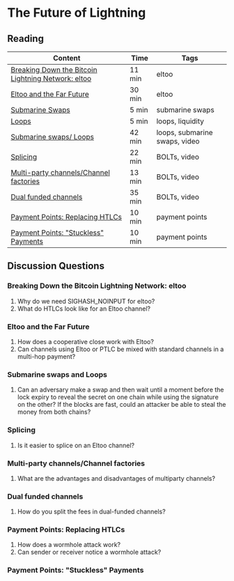 # The Future of Lightning

## Reading

| Content                                                                                       | Time  | Tags                    |
|-----------------------------------------------------------------------------------------------|-------|-------------------------|
| [Breaking Down the Bitcoin Lightning Network: eltoo](https://medium.com/@brandonarvanaghi/breaking-down-the-bitcoin-lightning-network-eltoo-c48554f5ae02) | 11 min | eltoo |
| [Eltoo and the Far Future](https://diyhpl.us/wiki/transcripts/chaincode-labs/2019-09-18-christian-decker-eltoo/) | 30 min | eltoo |
| [Submarine Swaps](http://diyhpl.us/wiki/transcripts/magicalcryptoconference/2019/submarine-swaps/) | 5 min | submarine swaps |
| [Loops](https://blog.lightning.engineering/posts/2019/03/20/loop.html) | 5 min | loops, liquidity |
| [Submarine swaps/ Loops](https://youtu.be/qixhNBIHDyE) | 42 min | loops, submarine swaps, video |
| [Splicing](https://youtu.be/ZzSveBMtUGI) | 22 min | BOLTs, video |
| [Multi-party channels/Channel factories](https://youtu.be/PUDWGH_MvmQ) | 13 min | BOLTs, video |
| [Dual funded channels](https://youtu.be/5wQUMtgsnPs) | 35 min | BOLTs, video |
| [Payment Points: Replacing HTLCs](https://suredbits.com/payment-points-part-1/) | 10 min | payment points |
| [Payment Points: "Stuckless" Payments](https://suredbits.com/payment-points-part-2-stuckless-payments/) | 10 min | payment points |

## Discussion Questions

### Breaking Down the Bitcoin Lightning Network: eltoo

1. Why do we need SIGHASH_NOINPUT for eltoo?
1. What do HTLCs look like for an Eltoo channel?

### Eltoo and the Far Future

1. How does a cooperative close work with Eltoo?
1. Can channels using Eltoo or PTLC be mixed with standard channels in a multi-hop payment?

### Submarine swaps and Loops

1. Can an adversary make a swap and then wait until a moment before the lock expiry to reveal the secret on one chain while using the signature on the other? If the blocks are fast, could an attacker be able to steal the money from both chains?

### Splicing

1. Is it easier to splice on an Eltoo channel?

### Multi-party channels/Channel factories

1. What are the advantages and disadvantages of multiparty channels?

### Dual funded channels

1. How do you split the fees in dual-funded channels?

### Payment Points: Replacing HTLCs

1. How does a wormhole attack work?
1. Can sender or receiver notice a wormhole attack?

### Payment Points: "Stuckless" Payments

